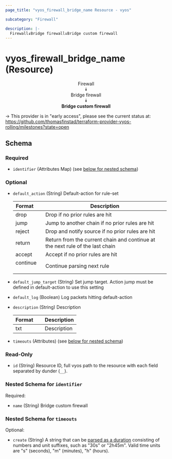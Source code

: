 ```yaml
---
page_title: "vyos_firewall_bridge_name Resource - vyos"

subcategory: "Firewall"

description: |- 
  Firewall⯯Bridge firewall⯯Bridge custom firewall
---
```


# vyos_firewall_bridge_name (Resource)
<center>

Firewall  
⯯  
Bridge firewall  
⯯  
**Bridge custom firewall**


</center>

-> This provider is in "early access", please see the current status at: https://github.com/thomasfinstad/terraform-provider-vyos-rolling/milestones?state=open

## Schema

### Required

- `identifier` (Attributes Map) (see [below for nested schema](#nestedatt--identifier))

### Optional

- `default_action` (String) Default-action for rule-set

    |Format    &emsp;|Description                                                                    |
    |------------|---------------------------------------------------------------------------------|
    |drop      &emsp;|Drop if no prior rules are hit                                                 |
    |jump      &emsp;|Jump to another chain if no prior rules are hit                                |
    |reject    &emsp;|Drop and notify source if no prior rules are hit                               |
    |return    &emsp;|Return from the current chain and continue at the next rule of the last chain  |
    |accept    &emsp;|Accept if no prior rules are hit                                               |
    |continue  &emsp;|Continue parsing next rule                                                     |
- `default_jump_target` (String) Set jump target. Action jump must be defined in default-action to use this setting
- `default_log` (Boolean) Log packets hitting default-action
- `description` (String) Description

    |Format  &emsp;|Description  |
    |----------|---------------|
    |txt     &emsp;|Description  |
- `timeouts` (Attributes) (see [below for nested schema](#nestedatt--timeouts))

### Read-Only

- `id` (String) Resource ID, full vyos path to the resource with each field separated by dunder (`__`).

<a id="nestedatt--identifier"></a>
### Nested Schema for `identifier`

Required:

- `name` (String) Bridge custom firewall


<a id="nestedatt--timeouts"></a>
### Nested Schema for `timeouts`

Optional:

- `create` (String) A string that can be [parsed as a duration](https://pkg.go.dev/time#ParseDuration) consisting of numbers and unit suffixes, such as &#34;30s&#34; or &#34;2h45m&#34;. Valid time units are &#34;s&#34; (seconds), &#34;m&#34; (minutes), &#34;h&#34; (hours).  
